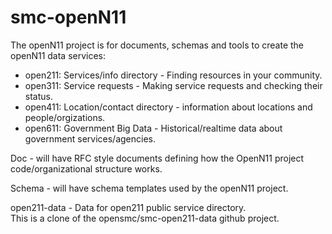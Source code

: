 # smc-openN11

The openN11 project is for documents, schemas and tools to create the openN11 data services:
* open211: Services/info directory - Finding resources in your community.
* open311: Service requests - Making service requests and checking their status.
* open411: Location/contact directory - information about locations and people/orgizations.
* open611: Government Big Data - Historical/realtime data about government services/agencies.

Doc - will have RFC style documents defining how the OpenN11 project code/organizational structure works.

Schema - will have schema templates used by the openN11 project.

open211-data - Data for open211 public service directory.
<br/>This is a clone of the opensmc/smc-open211-data github project.


